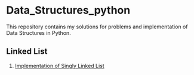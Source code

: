 # Data_Structures_python
This repository contains my solutions for problems and implementation of Data Structures in Python.
## Linked List
1. [Implementation of Singly Linked List](singly_ll.py)
